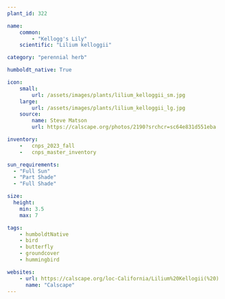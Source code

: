 ```yaml
---
plant_id: 322

name: 
    common:  
        - "Kellogg's Lily"   
    scientific: "Lilium kelloggii"  

category: "perennial herb"

humboldt_native: True

icon: 
    small: 
        url: /assets/images/plants/lilium_kelloggii_sm.jpg 
    large: 
        url: /assets/images/plants/lilium_kelloggii_lg.jpg 
    source: 
        name: Steve Matson
        url: https://calscape.org/photos/2190?srchcr=sc64e831d551eba 

inventory: 
    -   cnps_2023_fall
    -   cnps_master_inventory

sun_requirements:
  - "Full Sun"
  - "Part Shade"
  - "Full Shade"

size:
  height: 
    min: 3.5
    max: 7

tags: 
    - humboldtNative
    - bird
    - butterfly
    - groundcover
    - hummingbird

websites:
    - url: https://calscape.org/loc-California/Lilium%20Kellogii(%20) 
      name: "Calscape"
---
```



